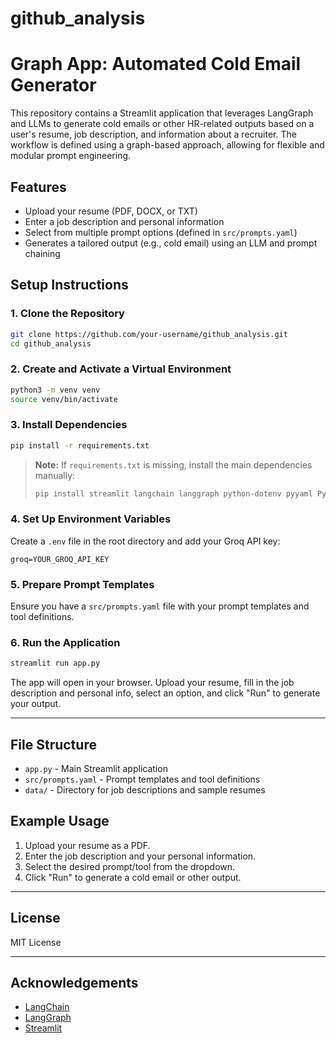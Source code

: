 # github_analysis

# Graph App: Automated Cold Email Generator

This repository contains a Streamlit application that leverages LangGraph and LLMs to generate cold emails or other HR-related outputs based on a user's resume, job description, and information about a recruiter. The workflow is defined using a graph-based approach, allowing for flexible and modular prompt engineering.

## Features

- Upload your resume (PDF, DOCX, or TXT)
- Enter a job description and personal information
- Select from multiple prompt options (defined in `src/prompts.yaml`)
- Generates a tailored output (e.g., cold email) using an LLM and prompt chaining

## Setup Instructions

### 1. Clone the Repository

```bash
git clone https://github.com/your-username/github_analysis.git
cd github_analysis
```

### 2. Create and Activate a Virtual Environment

```bash
python3 -m venv venv
source venv/bin/activate
```

### 3. Install Dependencies

```bash
pip install -r requirements.txt
```

> **Note:** If `requirements.txt` is missing, install the main dependencies manually:
> ```bash
> pip install streamlit langchain langgraph python-dotenv pyyaml PyPDF2
> ```

### 4. Set Up Environment Variables

Create a `.env` file in the root directory and add your Groq API key:

```
groq=YOUR_GROQ_API_KEY
```

### 5. Prepare Prompt Templates

Ensure you have a `src/prompts.yaml` file with your prompt templates and tool definitions.

### 6. Run the Application

```bash
streamlit run app.py
```

The app will open in your browser. Upload your resume, fill in the job description and personal info, select an option, and click "Run" to generate your output.

---

## File Structure

- `app.py` - Main Streamlit application
- `src/prompts.yaml` - Prompt templates and tool definitions
- `data/` - Directory for job descriptions and sample resumes

## Example Usage

1. Upload your resume as a PDF.
2. Enter the job description and your personal information.
3. Select the desired prompt/tool from the dropdown.
4. Click "Run" to generate a cold email or other output.

---

## License

MIT License

---

## Acknowledgements

- [LangChain](https://github.com/langchain-ai/langchain)
- [LangGraph](https://github.com/langchain-ai/langgraph)
- [Streamlit](https://streamlit.io/)